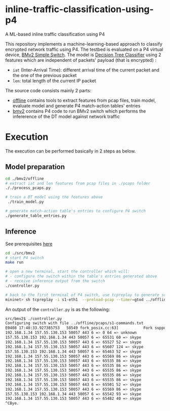 # inline-traffic-classification-using-p4
A ML-based inline traffic classification using P4

This repository implements a machine-learning-based approach to classify encrypted network traffic using P4. The testbed is evaluated on a P4 virtual device, [BMv2 Simple Switch](https://github.com/p4lang/behavioral-model/blob/main/docs/simple_switch.md). The model is [Decision Tree Classifier](https://scikit-learn.org/stable/modules/generated/sklearn.tree.DecisionTreeClassifier.html) using 2 features which are independent of packets' payload (that is encrypted) :

- `iat` (Inter-Arrival Time): different arrival time of the current packet and the one of the previous packet
- `len`: total length of the current IP packet

The source code consists mainly 2 parts:

- [offline](./src/offline) contains tools to extract features from pcap files, train model, evaluate model and generate P4 match-action tables' entries
- [bmv2](./src/bmv2) contains P4 code to run BMv2 switch which performs the infererence of the DT model against network traffic



# Execution

The execution can be performed basically in 2 steps as below.

## Model preparation

```bash
cd ./bmv2/offline
# extract iat and len features from pcap files in ./pcaps folder
././process_pcaps.py

# train a DT model using the features above
 ./train_model.py

# generate match-action table's entries to configure P4 switch
./generate_table_entries.py 
```

## Inference

See prerequisites [here](./src/bmv2#prerequisite)

```bash
cd ./src/bmv2
# start P4 switch
make run

# open a new terminal, start the controller which will:
# - configure the switch within the table's entries generated above
# - receive inference output from the switch
./controller.py

# back to the first terminal of P4 switch, use tcpreplay to generate some traffic
mininet> sh tcpreplay -i s1-eth1  --preload-pcap --timer=gtod ../offline/pcaps/skype.v2.pcap
```

An output of the `controller.py` is as the following:

```bash
src/bmv2$ ./controller.py 
Configuring switch with file ../offline/pcaps/s1-commands.txt
E0408 17:48:33.927385753   58549 fork_posix.cc:63]           Fork support is only compatible with the epoll1 and poll polling strategies
192.168.1.34 157.55.130.153 50057 443 6 => 0 64 => unknown
157.55.130.153 192.168.1.34 443 50057 6 => 65531 60 => skype
192.168.1.34 157.55.130.153 50057 443 6 => 65527 52 => skype
192.168.1.34 157.55.130.153 50057 443 6 => 65607 124 => skype
157.55.130.153 192.168.1.34 443 50057 6 => 65463 52 => skype
192.168.1.34 157.55.130.153 50057 443 6 => 65569 86 => skype
192.168.1.34 157.55.130.153 50057 443 6 => 65535 86 => skype
192.168.1.34 157.55.130.153 50057 443 6 => 65535 86 => skype
192.168.1.34 157.55.130.153 50057 443 6 => 65535 86 => skype
192.168.1.34 157.55.130.153 50057 443 6 => 65535 86 => skype
192.168.1.34 157.55.130.153 50057 443 6 => 65535 86 => skype
192.168.1.34 157.55.130.153 50057 443 6 => 65501 52 => skype
192.168.1.34 157.55.130.153 50057 443 6 => 65569 86 => skype
157.55.130.153 192.168.1.34 443 50057 6 => 65542 93 => skype
192.168.1.34 157.55.130.153 50057 443 6 => 65482 40 => skype
^CBye.
```
